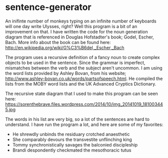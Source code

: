 sentence-generator
==================

An inifinte number of monkeys typing on an infinite number of keyboards will one day write Ulysses, right?
Well this program is a bit of an improvement on that. I have written the code for the noun generation diagram
that is referenced in Douglas Hofstadter's book; Godel, Escher, Bach. More info about the book can be found
here: http://en.wikipedia.org/wiki/G%C3%B6del,_Escher,_Bach  
  
The program uses a recursive definition of a fancy noun to create complex objects to be used in the sentence.
Since the grammar is imperfect, mismatches between the verb and the subject aren't uncommon. I am using the
word lists provided by Ashley Bovan, from his website; http://www.ashley-bovan.co.uk/words/partsofspeech.html.
He compiled the lists from the MOBY word lists and the UK Advanced Cryptics Dictionary.  
  
The recursive state diagram that I used to make this program can be seen here:
https://sorenthebrave.files.wordpress.com/2014/10/img_20141019_181003445.jpg  
  
The words in his list are very big, so a lot of the sentences are hard to understand. I have run the program a lot,
and here are some of my favorites:  
  
  - He shrewdly unbinds the residuary crotched anaesthetic
  - She comparably devours the transvestite unflinching king
  - Tommy synchronistically savages the balconied discipleship
  - Brandi despondently checkmated the mesothoracic tutus
  
